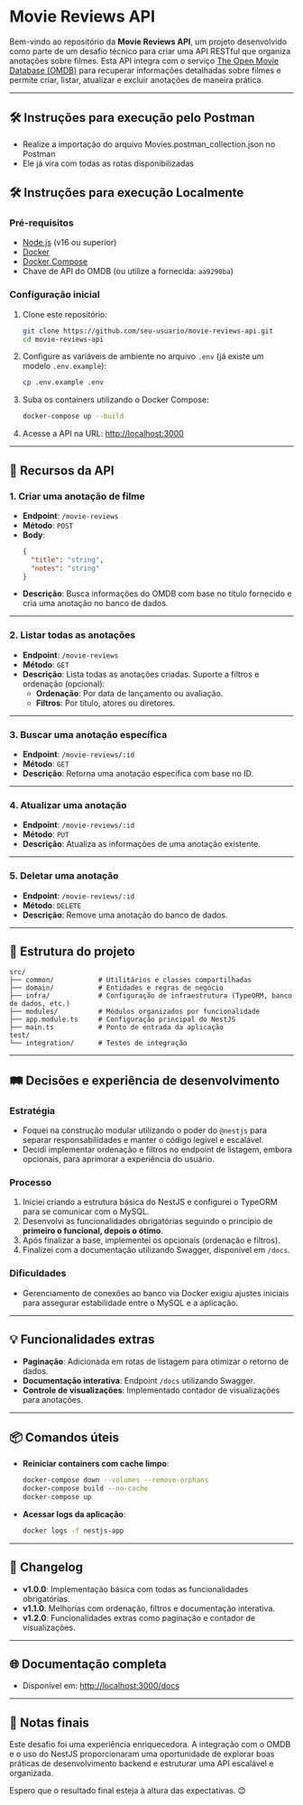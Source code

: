 
# Movie Reviews API

Bem-vindo ao repositório da **Movie Reviews API**, um projeto desenvolvido como parte de um desafio técnico para criar uma API RESTful que organiza anotações sobre filmes. Esta API integra com o serviço [The Open Movie Database (OMDB)](https://www.omdbapi.com/) para recuperar informações detalhadas sobre filmes e permite criar, listar, atualizar e excluir anotações de maneira prática.

---

## 🛠️ **Instruções para execução pelo Postman**
- Realize a importação do arquivo Movies.postman_collection.json no Postman
- Ele já vira com todas as rotas disponibilizadas

## 🛠️ **Instruções para execução Localmente**

### **Pré-requisitos**
- [Node.js](https://nodejs.org/) (v16 ou superior)
- [Docker](https://www.docker.com/)
- [Docker Compose](https://docs.docker.com/compose/)
- Chave de API do OMDB (ou utilize a fornecida: `aa9290ba`)

### **Configuração inicial**
1. Clone este repositório:
   ```bash
   git clone https://github.com/seu-usuario/movie-reviews-api.git
   cd movie-reviews-api
   ```

2. Configure as variáveis de ambiente no arquivo `.env` (já existe um modelo `.env.example`):
   ```bash
   cp .env.example .env
   ```

3. Suba os containers utilizando o Docker Compose:
   ```bash
   docker-compose up --build
   ```

4. Acesse a API na URL: [http://localhost:3000](http://localhost:3000)

---

## 🚀 **Recursos da API**

### **1. Criar uma anotação de filme**
- **Endpoint**: `/movie-reviews`
- **Método**: `POST`
- **Body**:
  ```json
  {
    "title": "string",
    "notes": "string"
  }
  ```
- **Descrição**: Busca informações do OMDB com base no título fornecido e cria uma anotação no banco de dados.

---

### **2. Listar todas as anotações**
- **Endpoint**: `/movie-reviews`
- **Método**: `GET`
- **Descrição**: Lista todas as anotações criadas. Suporte a filtros e ordenação (opcional):
  - **Ordenação**: Por data de lançamento ou avaliação.
  - **Filtros**: Por título, atores ou diretores.

---

### **3. Buscar uma anotação específica**
- **Endpoint**: `/movie-reviews/:id`
- **Método**: `GET`
- **Descrição**: Retorna uma anotação específica com base no ID.

---

### **4. Atualizar uma anotação**
- **Endpoint**: `/movie-reviews/:id`
- **Método**: `PUT`
- **Descrição**: Atualiza as informações de uma anotação existente.

---

### **5. Deletar uma anotação**
- **Endpoint**: `/movie-reviews/:id`
- **Método**: `DELETE`
- **Descrição**: Remove uma anotação do banco de dados.

---

## 📁 **Estrutura do projeto**
```
src/
├── common/           # Utilitários e classes compartilhadas
├── domain/           # Entidades e regras de negócio
├── infra/            # Configuração de infraestrutura (TypeORM, banco de dados, etc.)
├── modules/          # Módulos organizados por funcionalidade
├── app.module.ts     # Configuração principal do NestJS
├── main.ts           # Ponto de entrada da aplicação
test/
└── integration/      # Testes de integração
```

---

## 🛤️ **Decisões e experiência de desenvolvimento**

### **Estratégia**
- Foquei na construção modular utilizando o poder do `@nestjs` para separar responsabilidades e manter o código legível e escalável.
- Decidi implementar ordenação e filtros no endpoint de listagem, embora opcionais, para aprimorar a experiência do usuário.

### **Processo**
1. Iniciei criando a estrutura básica do NestJS e configurei o TypeORM para se comunicar com o MySQL.
2. Desenvolvi as funcionalidades obrigatórias seguindo o princípio de **primeiro o funcional, depois o ótimo**.
3. Após finalizar a base, implementei os opcionais (ordenação e filtros).
4. Finalizei com a documentação utilizando Swagger, disponível em `/docs`.

### **Dificuldades**
- Gerenciamento de conexões ao banco via Docker exigiu ajustes iniciais para assegurar estabilidade entre o MySQL e a aplicação.

---

## 💡 **Funcionalidades extras**
- **Paginação**: Adicionada em rotas de listagem para otimizar o retorno de dados.
- **Documentação interativa**: Endpoint `/docs` utilizando Swagger.
- **Controle de visualizações**: Implementado contador de visualizações para anotações.

---

## 📦 **Comandos úteis**

- **Reiniciar containers com cache limpo**:
  ```bash
  docker-compose down --volumes --remove-orphans
  docker-compose build --no-cache
  docker-compose up
  ```

- **Acessar logs da aplicação**:
  ```bash
  docker logs -f nestjs-app
  ```

---

## 📝 **Changelog**
- **v1.0.0**: Implementação básica com todas as funcionalidades obrigatórias.
- **v1.1.0**: Melhorias com ordenação, filtros e documentação interativa.
- **v1.2.0**: Funcionalidades extras como paginação e contador de visualizações.

---

## 🌐 **Documentação completa**
- Disponível em: [http://localhost:3000/docs](http://localhost:3000/docs)

---

## 📜 **Notas finais**
Este desafio foi uma experiência enriquecedora. A integração com o OMDB e o uso do NestJS proporcionaram uma oportunidade de explorar boas práticas de desenvolvimento backend e estruturar uma API escalável e organizada.

Espero que o resultado final esteja à altura das expectativas. 😊
